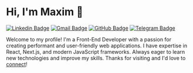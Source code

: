 # Hi, I'm Maxim 👋

[![Linkedin Badge](https://img.shields.io/badge/-maxim-blue?style=flat&logo=Linkedin&logoColor=white&link=https://www.linkedin.com/in/maxim-oganesyan-972a55206/)](https://www.linkedin.com/in/maxim-oganesyan-972a55206/)
[![Gmail Badge](https://img.shields.io/badge/-max165773@gmail.com-c14438?style=flat&logo=Gmail&logoColor=white&link=mailto:max165773@gmail.com)](mailto:max165773@gmail.com)
[![GitHub Badge](https://img.shields.io/badge/-IMaxOGI-24292e?style=flat&logo=Github&logoColor=white&link=https://github.com/IMaxOGI)](https://github.com/IMaxOGI)
[![Telegram Badge](https://img.shields.io/badge/-@IMax_OGI-0088cc?style=flat&logo=Telegram&logoColor=white&link=https://t.me/IMax_OGI)](https://t.me/IMax_OGI)

Welcome to my profile! I'm a Front-End Developer with a passion for creating performant and user-friendly web applications. I have expertise in React, Next.js, and modern JavaScript frameworks. Always eager to learn new technologies and improve my skills. Thanks for visiting and I'd love to [connect](https://www.linkedin.com/in/maxim-oganesyan-972a55206/)!
